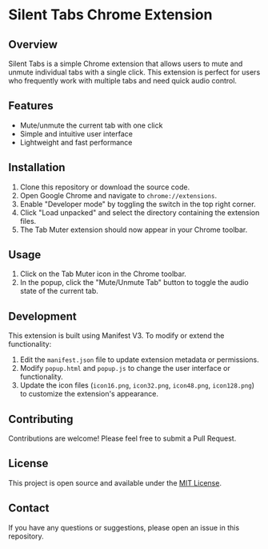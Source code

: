 # Silent Tabs Chrome Extension

## Overview

Silent Tabs is a simple Chrome extension that allows users to mute and unmute individual tabs with a single click. This extension is perfect for users who frequently work with multiple tabs and need quick audio control.

## Features

- Mute/unmute the current tab with one click
- Simple and intuitive user interface
- Lightweight and fast performance

## Installation

1. Clone this repository or download the source code.
2. Open Google Chrome and navigate to `chrome://extensions`.
3. Enable "Developer mode" by toggling the switch in the top right corner.
4. Click "Load unpacked" and select the directory containing the extension files.
5. The Tab Muter extension should now appear in your Chrome toolbar.

## Usage

1. Click on the Tab Muter icon in the Chrome toolbar.
2. In the popup, click the "Mute/Unmute Tab" button to toggle the audio state of the current tab.

## Development

This extension is built using Manifest V3. To modify or extend the functionality:

1. Edit the `manifest.json` file to update extension metadata or permissions.
2. Modify `popup.html` and `popup.js` to change the user interface or functionality.
3. Update the icon files (`icon16.png`, `icon32.png`, `icon48.png`, `icon128.png`) to customize the extension's appearance.

## Contributing

Contributions are welcome! Please feel free to submit a Pull Request.

## License

This project is open source and available under the [MIT License](LICENSE).

## Contact

If you have any questions or suggestions, please open an issue in this repository.
